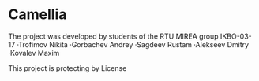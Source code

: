 # Camellia
The project was developed by students of the RTU MIREA group IKBO-03-17
·Trofimov Nikita
·Gorbachev Andrey
·Sagdeev Rustam
·Alekseev Dmitry
·Kovalev Maxim

This project is protecting by License

